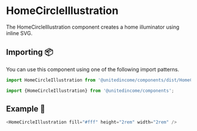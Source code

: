 # HomeCircleIllustration

The HomeCircleIllustration component creates a home illuminator using inline SVG.

## Importing 📦

You can use this component using one of the following import patterns.

```javascript
import HomeCircleIllustration from '@unitedincome/components/dist/HomeCircleIllustration';
```

```javascript
import {HomeCircleIllustration} from '@unitedincome/components';
```

## Example 🚀

```javascript
<HomeCircleIllustration fill="#fff" height="2rem" width="2rem" />
```
